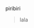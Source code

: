 <gs-toolbox toolbox-url="https://raw.githubusercontent.com/MumukiProject/mumuki-guia-gobstones-repeticion-condicional-kids/master/assets/toolbox.xml">
</gs-toolbox>
 
piribiri 
 
> lala 